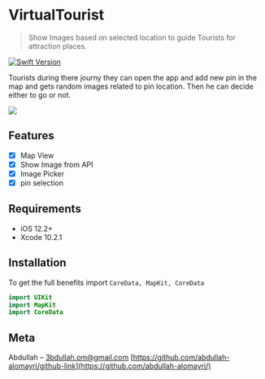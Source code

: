 # VirtualTourist
> Show Images based on selected location to guide Tourists for attraction places.

[![Swift Version][swift-image]][swift-url]


 Tourists during there journy they can open the app and add new pin in the map and gets random images related to pin location.
 Then he can decide either to go or not.

![](header.png)

## Features

- [x] Map View 
- [x] Show Image from API
- [x] Image Picker
- [x] pin selection

## Requirements

- iOS 12.2+
- Xcode 10.2.1

## Installation

To get the full benefits import `CoreData, MapKit, CoreData` 

``` swift
import UIKit
import MapKit
import CoreData

```
## Meta
Abdullah – 3bdullah.om@gmail.com
[https://github.com/abdullah-alomayri/github-link](https://github.com/abdullah-alomayri/)

[swift-image]:https://img.shields.io/badge/swift-4.0-orange.svg

[swift-url]: https://swift.org/
